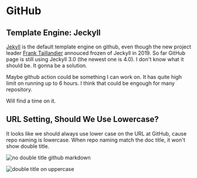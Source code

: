 # GitHub

## Template Engine: Jeckyll

[Jekyll](https://en.wikipedia.org/wiki/Jekyll_(software)) is the default template engine on github, 
even though the new project leader [Frank Taillandier](https://jekyllrb.com/news/2021/09/14/goodbye-dear-frank/)
annouced frozen of Jeckyll in 2019. So far GitHub page is still using Jeckyll 3.0 (the newest one 
is 4.0). I don't know what it should be. It gonna be a solution.

Maybe github action could be something I can work on. It has quite high limit on running up to 6 hours.
I think that could be engough for many repository.

Will find a time on it.

## URL Setting, Should We Use Lowercase?

It looks like we should always use lower case on the URL at GitHub, cause repo naming is lowercase.
When repo naming match the doc title, it won't show double title.

![no double title github markdown](https://github.com/dotku/tech/assets/1519232/322bd9e8-b941-41b8-8853-cbb2de3d27e5)

![double title on uppercase](https://github.com/dotku/tech/assets/1519232/0782ba40-1517-458a-8e03-74980917be72)




